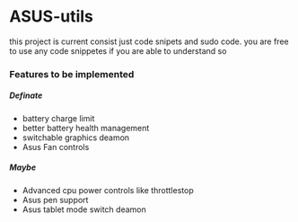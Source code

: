 # ASUS-utils

this project is current consist just code snipets and sudo code.
you are free to use any code snippetes if you are able to understand so


### Features to be implemented

##### Definate
- battery charge limit
- better battery health management
- switchable graphics deamon 
- Asus Fan controls

##### Maybe
- Advanced cpu power controls like throttlestop
- Asus pen support
- Asus tablet mode switch deamon
